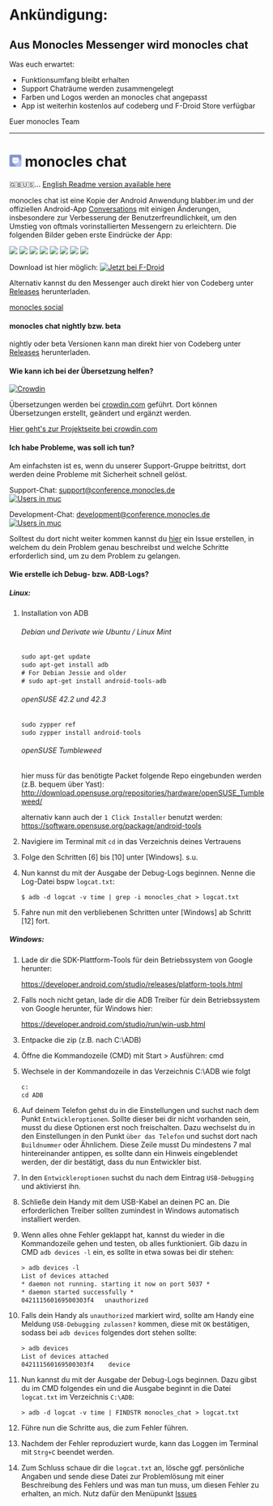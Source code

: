 # Ankündigung:

## Aus Monocles Messenger wird monocles chat


Was euch erwartet:
- Funktionsumfang bleibt erhalten
- Support Chaträume werden zusammengelegt
- Farben und Logos werden an monocles chat angepasst
- App ist weiterhin kostenlos auf codeberg und F-Droid Store verfügbar

Euer monocles Team

-----

# <img src="art/logo_android.png" width="24"> monocles chat

🇬🇧🇺🇸… [English Readme version available here](README-en.md)

monocles chat ist eine Kopie der Android Anwendung blabber.im und der offiziellen Android-App [Conversations](https://github.com/siacs/Conversations) mit einigen Änderungen, insbesondere zur Verbesserung der Benutzerfreundlichkeit, um den Umstieg von oftmals vorinstallierten Messengern zu erleichtern. Die folgenden Bilder geben erste Eindrücke der App:

<img src="https://codeberg.org/Arne/monocles_chat/raw/branch/master/fastlane/metadata/android/en-US/phoneScreenshots/00.png" width="200" /> <img src="https://codeberg.org/Arne/monocles_chat/raw/branch/master/fastlane/metadata/android/en-US/phoneScreenshots/01.png" width="200" /> <img src="https://codeberg.org/Arne/monocles_chat/raw/branch/master/fastlane/metadata/android/en-US/phoneScreenshots/02.png" width="200" /> <img src="https://codeberg.org/Arne/monocles_chat/raw/branch/master/fastlane/metadata/android/en-US/phoneScreenshots/03.png" width="200" /> <img src="https://codeberg.org/Arne/monocles_chat/raw/branch/master/fastlane/metadata/android/en-US/phoneScreenshots/04.png" width="200" /> <img src="https://codeberg.org/Arne/monocles_chat/raw/branch/master/fastlane/metadata/android/en-US/phoneScreenshots/05.png" width="200" /> <img src="https://codeberg.org/Arne/monocles_chat/raw/branch/master/fastlane/metadata/android/en-US/phoneScreenshots/06.png" width="200" /> <img src="https://codeberg.org/Arne/monocles_chat/raw/branch/master/fastlane/metadata/android/en-US/phoneScreenshots/07.png" width="200" />

Download ist hier möglich:
<a href="https://f-droid.org/app/de.monocles.chat"><img src="https://f-droid.org/badge/get-it-on-de.png" alt="Jetzt bei F-Droid" height="100"></a>

Alternativ kannst du den Messenger auch direkt hier von Codeberg unter [Releases](https://codeberg.org/Arne/monocles_chat/releases/latest) herunterladen.

<a rel="me" href="https://monocles.social/?node/pubsub.monocles.de/monocles-news">monocles social</a> 

#### monocles chat nightly bzw. beta

nightly oder beta Versionen kann man direkt hier von Codeberg unter [Releases](https://codeberg.org/Arne/monocles_chat/releases/latest) herunterladen.

#### Wie kann ich bei der Übersetzung helfen?
[![Crowdin](https://d322cqt584bo4o.cloudfront.net/pix-art-messenger/localized.svg)](https://crowdin.com/project/pix-art-messenger)

Übersetzungen werden bei [crowdin.com](https://crowdin.com/project/pix-art-messenger) geführt. Dort können Übersetzungen erstellt, geändert und ergänzt werden.

[Hier geht's zur Projektseite bei crowdin.com](https://crowdin.com/project/pix-art-messenger/invite?d=75l6j4k6k6k523f4j4m4e473u663d3m4p4t4q4)

#### Ich habe Probleme, was soll ich tun?
Am einfachsten ist es, wenn du unserer Support-Gruppe beitrittst, dort werden deine Probleme mit Sicherheit schnell gelöst. 

Support-Chat: [support@conference.monocles.de](https://monocles.social)     
[![Users in muc](https://inverse.chat/badge.svg?room=support@conference.monocles.de)](https://monocles.social/)

Development-Chat:  [development@conference.monocles.de](https://interact.monocles.de)     
[![Users in muc](https://inverse.chat/badge.svg?room=development@conference.monocles.de)](https://interact.monocles.de/)


Solltest du dort nicht weiter kommen kannst du [hier](https://codeberg.org/Arne/monocles_chat/issues) ein Issue erstellen, in welchem du dein Problem genau beschreibst und welche Schritte erforderlich sind, um zu dem Problem zu gelangen. 

#### Wie erstelle ich Debug- bzw. ADB-Logs?

##### Linux:

1. Installation von ADB
    ###### Debian und Derivate wie Ubuntu / Linux Mint
    ```
    sudo apt-get update
    sudo apt-get install adb
    # For Debian Jessie and older
    # sudo apt-get install android-tools-adb
    ```
    ###### openSUSE 42.2 und 42.3
    ```
    sudo zypper ref
    sudo zypper install android-tools
    ```
    ###### openSUSE Tumbleweed
    hier muss für das benötigte Packet folgende Repo eingebunden werden (z.B. bequem über Yast):
    http://download.opensuse.org/repositories/hardware/openSUSE_Tumbleweed/
    
    alternativ kann auch der `1 Click Installer` benutzt werden:    
    https://software.opensuse.org/package/android-tools
    
2. Navigiere im Terminal mit `cd` in das Verzeichnis deines Vertrauens
3. Folge den Schritten [6] bis [10] unter [Windows]. s.u.
4. Nun kannst du mit der Ausgabe der Debug-Logs beginnen. Nenne die Log-Datei bspw `logcat.txt`:
   ```
   $ adb -d logcat -v time | grep -i monocles_chat > logcat.txt
   ```
5. Fahre nun mit den verbliebenen Schritten unter [Windows] ab Schritt [12] fort.

##### Windows:

1. Lade dir die SDK-Plattform-Tools für dein Betriebssystem von Google herunter:
    
    https://developer.android.com/studio/releases/platform-tools.html    
2. Falls noch nicht getan, lade dir die ADB Treiber für dein Betriebssystem von Google herunter, für Windows hier:
    
    https://developer.android.com/studio/run/win-usb.html
3. Entpacke die zip (z.B. nach C:\ADB\)
4. Öffne die Kommandozeile (CMD) mit Start > Ausführen: cmd
5. Wechsele in der Kommandozeile in das Verzeichnis C:\ADB wie folgt 
    ```
    c:
    cd ADB
    ``` 
6. Auf deinem Telefon gehst du in die Einstellungen und suchst nach dem Punkt `Entwickleroptionen`. Sollte dieser bei dir nicht vorhanden sein, musst du diese Optionen erst noch freischalten. Dazu wechselst du in den Einstellungen in den Punkt `über das Telefon` und suchst dort nach `Buildnummer` oder Ähnlichem. Diese Zeile musst Du mindestens 7 mal hintereinander antippen, es sollte dann ein Hinweis eingeblendet werden, der dir bestätigt, dass du nun Entwickler bist.
7. In den `Entwickleroptionen` suchst du nach dem Eintrag `USB-Debugging` und aktivierst ihn.
8. Schließe dein Handy mit dem USB-Kabel an deinen PC an. Die erforderlichen Treiber sollten zumindest in Windows automatisch installiert werden.
9. Wenn alles ohne Fehler geklappt hat, kannst du wieder in die Kommandozeile gehen und testen, ob alles funktioniert. Gib dazu in CMD `adb devices -l` ein, es sollte in etwa sowas bei dir stehen:
    ```
    > adb devices -l
    List of devices attached
    * daemon not running. starting it now on port 5037 *
    * daemon started successfully *
    042111560169500303f4   unauthorized
    ```
10. Falls dein Handy als `unauthorized` markiert wird, sollte am Handy eine Meldung `USB-Debugging zulassen?` kommen, diese mit `OK` bestätigen, sodass bei `adb devices` folgendes dort stehen sollte:
    ```
    > adb devices
    List of devices attached 
    042111560169500303f4    device
    ```   
11. Nun kannst du mit der Ausgabe der Debug-Logs beginnen. Dazu gibst du im CMD folgendes ein und die Ausgabe beginnt in die Datei `logcat.txt` im Verzeichnis `C:\ADB`:
    ```
    > adb -d logcat -v time | FINDSTR monocles_chat > logcat.txt
    ``` 
12. Führe nun die Schritte aus, die zum Fehler führen.

13. Nachdem der Fehler reproduziert wurde, kann das Loggen im Terminal mit `Strg+C` beendet werden.

14. Zum Schluss schaue dir die `logcat.txt` an, lösche ggf. persönliche Angaben und sende diese Datei zur Problemlösung mit einer Beschreibung des Fehlers und was man tun muss, um diesen Fehler zu erhalten, an mich. Nutz dafür den Menüpunkt [Issues](https://codeberg.org/Arne/monocles_chat/issues)
